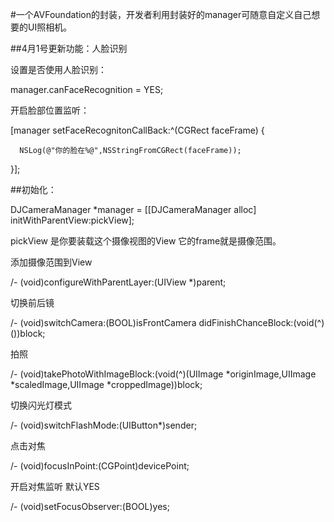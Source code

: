 #一个AVFoundation的封装，开发者利用封装好的manager可随意自定义自己想要的UI照相机。

##4月1号更新功能：人脸识别

设置是否使用人脸识别：

manager.canFaceRecognition = YES;

开启脸部位置监听：

[manager setFaceRecognitonCallBack:^(CGRect faceFrame) {

      NSLog(@"你的脸在%@",NSStringFromCGRect(faceFrame));
      
 }];

##初始化：

  DJCameraManager *manager = [[DJCameraManager alloc] initWithParentView:pickView];
  
  pickView 是你要装载这个摄像视图的View 它的frame就是摄像范围。
  
添加摄像范围到View

/- (void)configureWithParentLayer:(UIView *)parent;

切换前后镜

/- (void)switchCamera:(BOOL)isFrontCamera didFinishChanceBlock:(void(^)())block;

拍照

/- (void)takePhotoWithImageBlock:(void(^)(UIImage *originImage,UIImage *scaledImage,UIImage *croppedImage))block; 

切换闪光灯模式

/- (void)switchFlashMode:(UIButton*)sender;

点击对焦

/- (void)focusInPoint:(CGPoint)devicePoint;

开启对焦监听 默认YES

/- (void)setFocusObserver:(BOOL)yes;
